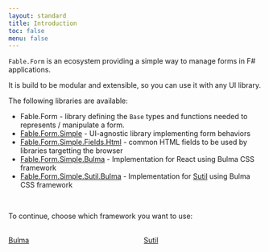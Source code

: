 ```yaml
---
layout: standard
title: Introduction
toc: false
menu: false
---
```


`Fable.Form` is an ecosystem providing a simple way to manage forms in F# applications.

It is build to be modular and extensible, so you can use it with any UI library.

The following libraries are available:

- Fable.Form - library defining the `Base` types and functions needed to represents / manipulate a form.
- [Fable.Form.Simple](/Fable.Form/Fable.Form.Simple/introduction.html) - UI-agnostic library  implementing form behaviors
- [Fable.Form.Simple.Fields.Html](/Fable.Form/Fable.Form.Simple.Fields.Html/features.html) - common HTML fields to be used by libraries targetting the browser
- [Fable.Form.Simple.Bulma](/Fable.Form/Fable.Form.Simple.Bulma/installation.html) - Implementation for React using Bulma CSS framework
- [Fable.Form.Simple.Sutil.Bulma](/Fable.Form/Fable.Form.Simple.Sutil.Bulma/installation.html) - Implementation for [Sutil](https://sutil.dev/) using Bulma CSS framework

<br/>

<p class="has-text-centered has-text-weight-semibold">
To continue, choose which framework you want to use:
</p>

<br/>

<div class="columns is-centered">
    <div class="column is-narrow">
        <a href="/Fable.Form/Fable.Form.Simple.Bulma/installation.html" class="button is-primary">Bulma</a>
    </div>
    <div class="column is-narrow">
        <a href="/Fable.Form/Fable.Form.Simple.Sutil.Bulma/installation.html" class="button is-primary">Sutil</a>
    </div>
</div>
